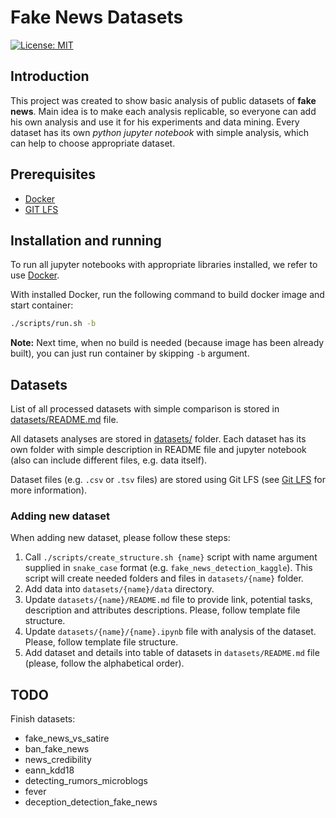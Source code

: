 # Fake News Datasets

[![License: MIT](https://img.shields.io/badge/License-MIT-green.svg)](https://opensource.org/licenses/MIT)


## Introduction

This project was created to show basic analysis of public datasets of **fake news**. Main idea is to make each analysis replicable, so everyone can add his own analysis and use it for his experiments and data mining. Every dataset has its own *python jupyter notebook* with simple analysis, which can help to choose appropriate dataset.

## Prerequisites

* [Docker](https://www.docker.com/)
* [GIT LFS](https://git-lfs.github.com/)

## Installation and running

To run all jupyter notebooks with appropriate libraries installed, we refer to use [Docker](https://www.docker.com/).

With installed Docker, run the following command to build docker image and start container:
```bash
./scripts/run.sh -b
```
**Note:** Next time, when no build is needed (because image has been already built), you can just run container by skipping `-b` argument.

## Datasets

List of all processed datasets with simple comparison is stored in [datasets/README.md](./datasets/README.md) file.

All datasets analyses are stored in [datasets/](./datasets/) folder. Each dataset has its own folder with simple description in README file and jupyter notebook (also can include different files, e.g. data itself).

Dataset files (e.g. `.csv` or `.tsv` files) are stored using Git LFS (see [Git LFS](https://git-lfs.github.com/) for more information).

### Adding new dataset

When adding new dataset, please follow these steps:

1. Call `./scripts/create_structure.sh {name}` script with name argument supplied in `snake_case` format (e.g. `fake_news_detection_kaggle`). This script will create needed folders and files in `datasets/{name}` folder.
1. Add data into `datasets/{name}/data` directory.
1. Update `datasets/{name}/README.md` file to provide link, potential tasks, description and attributes descriptions. Please, follow template file structure.
1. Update `datasets/{name}/{name}.ipynb` file with analysis of the dataset. Please, follow template file structure.
1. Add dataset and details into table of datasets in `datasets/README.md` file (please, follow the alphabetical order).


## TODO

Finish datasets:
* fake_news_vs_satire
* ban_fake_news
* news_credibility
* eann_kdd18
* detecting_rumors_microblogs
* fever
* deception_detection_fake_news

